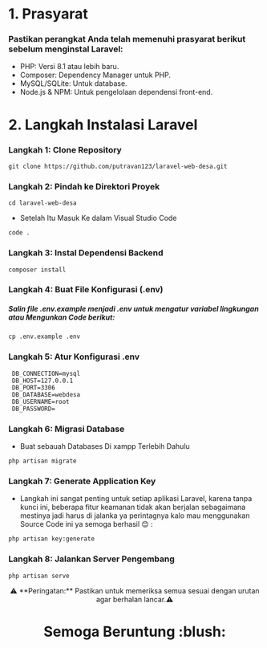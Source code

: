 # 1. Prasyarat 
### Pastikan perangkat Anda telah memenuhi prasyarat berikut sebelum menginstal Laravel:

- PHP: Versi 8.1 atau lebih baru.
- Composer: Dependency Manager untuk PHP.
- MySQL/SQLite: Untuk database.
- Node.js & NPM: Untuk pengelolaan dependensi front-end.

# 2. Langkah Instalasi Laravel 

### Langkah 1: Clone Repository 
```
git clone https://github.com/putravan123/laravel-web-desa.git
```
### Langkah 2: Pindah ke Direktori Proyek 

```
cd laravel-web-desa
```
- Setelah Itu Masuk Ke dalam Visual Studio Code

```
code .
```
### Langkah 3: Instal Dependensi Backend
```
composer install
```
### Langkah 4: Buat File Konfigurasi (.env)

##### Salin file .env.example menjadi .env untuk mengatur variabel lingkungan atau Mengunkan Code berikut:

```
cp .env.example .env
```

### Langkah 5: Atur Konfigurasi .env

```
 DB_CONNECTION=mysql
 DB_HOST=127.0.0.1
 DB_PORT=3306
 DB_DATABASE=webdesa
 DB_USERNAME=root
 DB_PASSWORD=
```

### Langkah 6: Migrasi Database

- Buat sebauah Databases Di xampp Terlebih Dahulu

```
php artisan migrate
```
### Langkah 7: Generate Application Key

- Langkah ini sangat penting untuk setiap aplikasi Laravel, karena tanpa kunci ini, beberapa fitur keamanan tidak akan berjalan sebagaimana mestinya jadi harus di jalanka ya perintagnya kalo mau menggunakan Source Code ini ya semoga berhasil :blush: :

```
php artisan key:generate
```

### Langkah 8: Jalankan Server Pengembang


```
php artisan serve
```


<p align="center">
⚠️ **Peringatan:** Pastikan untuk memeriksa semua sesuai dengan urutan agar berhalan lancar.⚠️
</p>
<h1 align="center">Semoga Beruntung :blush:</h1>


